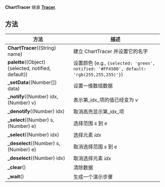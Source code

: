 ﻿**ChartTracer** 继承 **[Tracer](Tracer)**.

## 方法

| 方法 | 描述 |
|--------|-------------|
| **ChartTracer**((String) name)| 建立 ChartTracer 并设置它的名字 |
| **palette**((Object) {selected, notified, default})| 设置颜色 (e.g., `{selected: 'green', notified: '#FFA500', default: 'rgb(255,255,255)'}`) |
| **_setData**((Number[]) data)| 设置一维数组数据 |
| **_notify**((Number) idx, (Number) v) | 表示第_idx_项的值已经变为 _v_ |
| **_denotify**((Number) idx) | 取消高亮显示第_idx_项 |
| **_select**((Number) s, (Number) e) | 选择范围 _s_ 到 _e_ |
| **_select**((Number) idx) | 选择元素 _idx_ |
| **_deselect**((Number) s, (Number) e) | 取消选择范围 _s_ 到 _e_ |
| **_deselect**((Number) idx) | 取消选择元素 _idx_ |
| **_clear**() | 清除数据 |
| **_wait**() | 生成一个演示步骤 |
